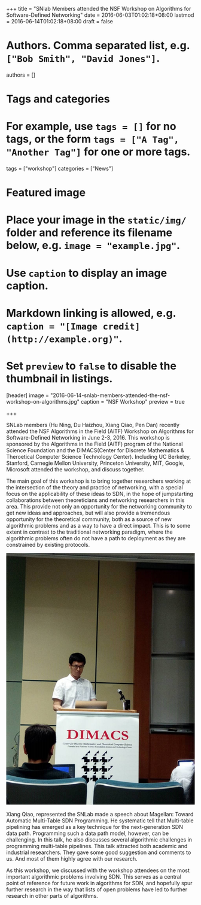 +++
title = "SNlab Members attended the NSF Workshop on Algorithms for Software-Defined Networking"
date = 2016-06-03T01:02:18+08:00
lastmod = 2016-06-14T01:02:18+08:00
draft = false

# Authors. Comma separated list, e.g. `["Bob Smith", "David Jones"]`.
authors = []

# Tags and categories
# For example, use `tags = []` for no tags, or the form `tags = ["A Tag", "Another Tag"]` for one or more tags.
tags = ["workshop"]
categories = ["News"]

# Featured image
# Place your image in the `static/img/` folder and reference its filename below, e.g. `image = "example.jpg"`.
# Use `caption` to display an image caption.
#   Markdown linking is allowed, e.g. `caption = "[Image credit](http://example.org)"`.
# Set `preview` to `false` to disable the thumbnail in listings.
[header]
image = "2016-06-14-snlab-members-attended-the-nsf-workshop-on-algorithms.jpg"
caption = "NSF Workshop"
preview = true

+++

SNLab members (Hu Ning, Du Haizhou, Xiang Qiao, Pen Dan) recently attended the NSF Algorithms in the Field (AiTF) Workshop on Algorithms for Software-Defined Networking in June 2-3, 2016. This workshop is sponsored by the Algorithms in the Field (AiTF) program of the National Science Foundation and the DIMACS(Center for Discrete Mathematics & Theroetical Computer Science Technology Center). Including UC Berkeley, Stanford, Carnegie Mellon University, Princeton University, MIT, Google, Microsoft attended the workshop, and discuss together.

The main goal of this workshop is to bring together researchers working at the intersection of the theory and practice of networking, with a special focus on the applicability of these ideas to SDN, in the hope of jumpstarting collaborations between theoreticians and networking researchers in this area. This provide not only an opportunity for the networking community to get new ideas and approaches, but will also provide a tremendous opportunity for the theoretical community, both as a source of new algorithmic problems and as a way to have a direct impact. This is to some extent in contrast to the traditional networking paradigm, where the algorithmic problems often do not have a path to deployment as they are constrained by existing protocols.

![NSF Workshop](/img/2016-06-14-snlab-members-attended-the-nsf-workshop-on-algorithms.jpg)

Xiang Qiao, represented the SNLab made a speech about Magellan: Toward Automatic Multi-Table SDN Programming. He systematic tell that Multi-table pipelining has emerged as a key technique for the next-generation SDN data path. Programming such a data path model, however, can be challenging. In this talk, he also discusses several algorithmic challenges in programming multi-table pipelines. This talk attracted both academic and industrial researchers. They gave some good suggestion and comments to us. And most of them highly agree with our research.

As this workshop, we discussed with the workshop attendees on the most important algorithmic problems involving SDN. This serves as a central point of reference for future work in algorithms for SDN, and hopefully spur further research in the way that lists of open problems have led to further research in other parts of algorithms.
